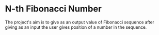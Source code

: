 # N-th Fibonacci Number

The project's aim is to give as an output value of Fibonacci sequence 
after giving as an input the user gives position of a number in the sequence.

